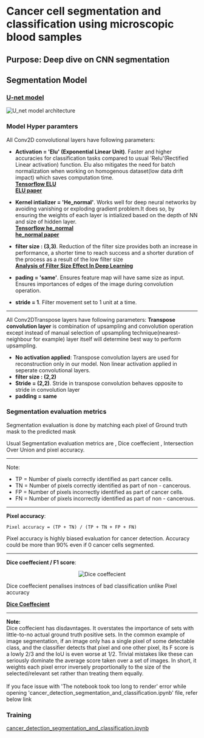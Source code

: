 # Cancer cell segmentation and classification using microscopic blood samples

## Purpose: Deep dive on CNN segmentation

## Segmentation Model


### [U-net model](https://arxiv.org/abs/1505.04597)

![U_net model architecture](https://lmb.informatik.uni-freiburg.de/people/ronneber/u-net/u-net-architecture.png)


### Model Hyper paramters

All Conv2D convolutional layers have following parameters:

* <b>Activation = 'Elu' (Exponential Linear Unit)</b>. Faster and higher accuracies for classification tasks compared to usual 'Relu'(Rectified Linear activation) function. Elu also mitigates the need for batch normalization when working on homogenous dataset(low data drift impact) which saves computation time.<br>
  <b>[Tensorflow ELU](https://www.tensorflow.org/api_docs/python/tf/keras/layers/ELU)</b><br>
  <b>[ELU paper](https://arxiv.org/abs/1511.07289)</b>



* <b>Kernel intializer = 'He_normal'</b>. Works well for deep neural networks by avoiding vanishing or exploding gradient problem.It does so, by ensuring the weights of each layer is intialized based on the depth of NN and size of hidden layer.<br>
  <b>[Tensorflow he_normal](https://www.tensorflow.org/api_docs/python/tf/keras/initializers/he_normal)</b><br>
  <b>[he_normal paper](https://www.cv-foundation.org/openaccess/content_iccv_2015/html/He_Delving_Deep_into_ICCV_2015_paper.html)</b>

* <b>filter size : (3,3)</b>. Reduction of the filter size provides both an increase in performance, a shorter time to reach success and a shorter duration of the process as a result of the low filter size<br>
  <b>[Analysis of Filter Size Effect In Deep Learning](https://arxiv.org/pdf/2101.01115)</b>
* <b>pading = 'same'</b>. Ensures feature map will have same size as input. Ensures importances of edges of the image during convolution operation.

* <b>stride = 1</b>. Filter movement set to 1 unit at a time.

---

All Conv2DTranspose layers have following parameters:
<b>Transpose convolution layer</b> is combination of upsampling and convolution operation except instead of manual selection of upsampling technique(nearest-neighbour for example) layer itself will determine best way to perform upsampling.
* <b>No activation applied</b>: Transpose convolution layers are used for reconstruction only in our model. Non linear activation applied in seperate convolutional layers.
* <b>filter size : (2,2)</b>
* <b>Stride = (2,2)</b>. Stride in transpose convolution behaves opposite to stride in convolution layer
* <b>padding = same</b> 

 ### Segmentation evaluation metrics

Segmentation evaluation is done by matching each pixel of Ground truth mask to the predicted mask

Usual Segmentation evaluation metrics are , Dice coeffecient , Intersection Over Union and pixel accuracy.


---


Note:

* TP = Number of pixels correctly identified as part cancer cells.
* TN = Number of pixels correctly identified as part of non - cancerous.
* FP = Number of pixels incorrectly identified as part of cancer cells.
* FN = Number of pixels incorrectly identified as part of non - cancerous.


---



**Pixel accuracy**: 
```
Pixel accuracy = (TP + TN) / (TP + TN + FP + FN)
```
Pixel accuracy is highly biased evaluation for cancer detection. Accuracy could be more than 90% even if 0 cancer cells segmented.



---



**Dice coeffecient / F1 score**:


<p align="center"><img src="https://miro.medium.com/max/536/1*yUd5ckecHjWZf6hGrdlwzA.png" alt="Dice coeffecient"></p>



Dice coeffecient penalises instnces of bad classification unlike Pixel accuracy

<b>[Dice Coeffecient](https://en.wikipedia.org/wiki/S%C3%B8rensen%E2%80%93Dice_coefficient)</b>



---



<b>Note:</b><br> 
Dice coffecient has disdavntages. It overstates the importance of sets with little-to-no actual ground truth positive sets. In the common example of image segmentation, if an image only has a single pixel of some detectable class, and the classifier detects that pixel and one other pixel, its F score is a lowly 2/3 and the IoU is even worse at 1/2. Trivial mistakes like these can seriously dominate the average score taken over a set of images. In short, it weights each pixel error inversely proportionally to the size of the selected/relevant set rather than treating them equally.
<br><br>
If you face issue with 'The notebook took too long to render' error while opening 'cancer_detection_segmentation_and_classification.ipynb' file, refer below link


### Training



[cancer_detection_segmentation_and_classification.ipynb](https://nbviewer.org/github/Shreesha3112/cancer-detection-and-segmentation/blob/main/cancer_detection_segmentation_and_classification.ipynb)
